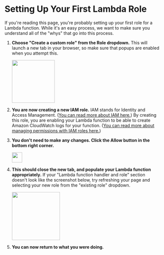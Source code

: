 # Setting Up Your First Lambda Role

If you're reading this page, you're probably setting up your first role for a Lambda function.  While it's an easy process, we want to make sure you understand all of the "whys" that go into this process.

1.  **Choose "Create a custom role" from the Role dropdown.**  This will launch a new tab in your browser, so make sure that popups are enabled when you attempt this.

    <img src="images/tutorial/first-lambda-role/1-choose-custom-role.png" height="139" />

2.  **You are now creating a new IAM role.**  IAM stands for Identity and Access Management.  ([You can read more about IAM here.](http://docs.aws.amazon.com/IAM/latest/UserGuide/introduction.html))  By creating this role, you are enabling your Lambda function to be able to create Amazon CloudWatch logs for your function.  ([You can read more about managing permissions with IAM roles here.](https://docs.aws.amazon.com/lambda/latest/dg/intro-permission-model.html#lambda-intro-execution-role))

3.  **You don't need to make any changes.  Click the Allow button in the bottom right corner.**

    <img src="images/tutorial/first-lambda-role/3-allow-button.png" height="33" />

4.  **This should close the new tab, and populate your Lambda function appropriately.**  If your "Lambda function handler and role" section doesn't look like the screenshot below, try refreshing your page and selecting your new role from the "existing role" dropdown.

    <img src="images/tutorial/first-lambda-role/4-lambda-function-role.png" height="156"/>

5.  **You can now return to what you were doing.**